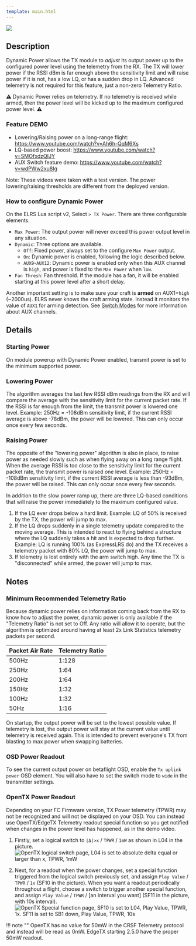 ```yaml
---
template: main.html
---
```


<img src="https://raw.githubusercontent.com/ExpressLRS/ExpressLRS-Hardware/master/img/software.png">

## Description

Dynamic Power allows the TX module to *adjust* its output power up to the configured power level using the telemetry from the RX. The TX will lower power if the RSSI dBm is far enough above the sensitivity limit and will raise power if it is not, has a low LQ, or has a sudden drop in LQ. Advanced telemetry is not required for this feature, just a non-zero Telemetry Ratio.

⚠️ Dynamic Power relies on telemetry. If no telemetry is received while armed, then the power level will be kicked up to the maximum configured power level. ⚠️

### Feature DEMO
* Lowering/Raising power on a long-range flight: https://www.youtube.com/watch?v=Ah6h-QqM6Xs
* LQ-based power boost: https://www.youtube.com/watch?v=SMOfxdzQIJY
* AUX Switch feature demo: https://www.youtube.com/watch?v=wdPWw2xu8Ig

Note: These videos were taken with a test version. The power lowering/raising thresholds are different from the deployed version.

### How to configure Dynamic Power

On the ELRS Lua script v2, Select `> TX Power`. There are three configurable elements.

* `Max Power`: The output power will never exceed this power output level in any situation.
* `Dynamic`: Three options are available.
  - `Off`: Fixed power, always set to the configure `Max Power` output.
  - `On`: Dynamic power is enabled, following the logic described below.
  - `AUX9`-`AUX12`: Dynamic power is enabled only when this AUX channel is `high`, and power is fixed to the `Max Power` when `low`.
* `Fan Thresh`: Fan threshold. If the module has a fan, it will be enabled starting at this power level after a short delay.

Another important setting is to make sure your craft is **armed** on AUX1=`high` (~2000us). ELRS never knows the craft arming state. Instead it monitors the value of `AUX1` for arming detection. See [Switch Modes](switch-config.md) for more information about AUX channels.

## Details

### Starting Power

On module powerup with Dynamic Power enabled, transmit power is set to the minimum supported power.

### Lowering Power

The algorithm averages the last few RSSI dBm readings from the RX and will compare the average with the sensitivity limit for the current packet rate. If the RSSI is far enough from the limit, the transmit power is lowered one level. Example: 250Hz = -108dBm sensitivity limit, if the current RSSI average is above -78dBm, the power will be lowered. This can only occur once every few seconds.

### Raising Power

The opposite of the "lowering power" algorithm is also in place, to raise power as needed slowly such as when flying away on a long range flight. When the average RSSI is too close to the sensitivity limit for the current packet rate, the transmit power is raised one level. Example: 250Hz = -108dBm sensitivity limit, if the current RSSI average is less than -93dBm, the power will be raised. This can only occur once every few seconds.

In addition to the slow power ramp up, there are three LQ-based conditions that will raise the power immediately to the maximum configured value.

1. If the LQ ever drops below a hard limit. Example: LQ of 50% is received by the TX, the power will jump to max.
2. If the LQ drops suddenly in a single telemetry update compared to the moving average. This is intended to react to flying behind a structure where the LQ suddenly takes a hit and is expected to drop further. Example: LQ is running 100% (as ExpressLRS do) and the TX receives a telemetry packet with 80% LQ, the power will jump to max.
3. If telemetry is lost entirely with the arm switch high. Any time the TX is "disconnected" while armed, the power will jump to max.


## Notes

### Minimum Recommended Telemetry Ratio
Because dynamic power relies on information coming back from the RX to know how to adjust the power, dynamic power is only available if the "Telemetry Ratio" is not set to Off. Any ratio will allow it to operate, but the algorithm is optimized around having at least 2x Link Statistics telemetry packets per second.

| Packet Air Rate | Telemetry Ratio |
|---|---|
| 500Hz | 1:128 |
| 250Hz | 1:64 |
| 200Hz | 1:64 |
| 150Hz | 1:32 |
| 100Hz | 1:32 |
| 50Hz | 1:16 |

On startup, the output power will be set to the lowest possible value. If telemetry is lost, the output power will stay at the current value until telemetry is received again. This is intended to prevent everyone's TX from blasting to max power when swapping batteries.

### OSD Power Readout
To see the current output power on betaflight OSD, enable the `Tx uplink power` OSD element. You will also have to set the switch mode to `wide` in the transmitter settings.

### OpenTX Power Readout
Depending on your FC Firmware version, TX Power telemetry (TPWR) may not be recognized and will not be displayed on your OSD. You can instead use OpenTX/EdgeTX Telemetry readout special function so you get notified when changes in the power level has happened, as in the demo video.

1. Firstly, set a logical switch to `|Δ|>x` / `TPWR` / `1mW` as shown in L04 in the picture. 
![OpenTX logical switch page, L04 is set to absolute delta equal or larger than x, TPWR, 1mW](https://cdn.discordapp.com/attachments/738450139693449258/872521918446714920/IMG_9220.JPG)

2. Next, for a readout when the power changes, set a special function triggered from the logical switch previously set, and assign `Play Value` / `TPWR` / `1x` (SF10 in the picture). When you want a readout periodically throughout a flight, choose a switch to trigger another special function, and assign `Play Value` / `TPWR` / [an interval you want] (SF11 in the picture, with 10s interval).
![OpenTX Special function page, SF10 is set to L04, Play Value, TPWR, 1x. SF11 is set to SB1 down, Play Value, TPWR, 10s](https://cdn.discordapp.com/attachments/738450139693449258/872521921382744074/IMG_9221.JPG)

!!! note ""
    OpenTX has no value for 50mW in the CRSF Telemetry protocol and instead will be read as 0mW. EdgeTX starting 2.5.0 have the proper 50mW readout.
